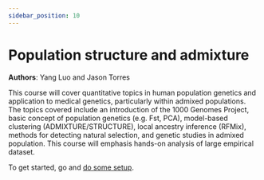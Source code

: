 ```yaml
---
sidebar_position: 10
---
```


# Population structure and admixture

**Authors**: Yang Luo and Jason Torres

This course will cover quantitative topics in human population genetics and application to medical genetics, particularly within admixed populations. The topics covered include an introduction of the 1000 Genomes Project, basic concept of population genetics (e.g. Fst, PCA), model-based clustering (ADMIXTURE/STRUCTURE), local ancestry inference (RFMix), methods for detecting natural selection, and genetic studies in admixed population. This course will emphasis hands-on analysis of large empirical dataset. 

To get started, go and [do some setup](./getting_setup.md).